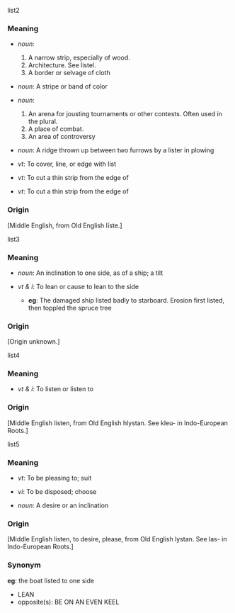 list2
### Meaning
+ _noun_:
   1. A narrow strip, especially of wood.
   2. Architecture. See listel.
   3. A border or selvage of cloth
+ _noun_: A stripe or band of color
+ _noun_:
   1. An arena for jousting tournaments or other contests. Often used in the plural.
   2. A place of combat.
   3. An area of controversy
+ _noun_: A ridge thrown up between two furrows by a lister in plowing

+ _vt_: To cover, line, or edge with list
+ _vt_: To cut a thin strip from the edge of
+ _vt_: To cut a thin strip from the edge of

### Origin

[Middle English, from Old English līste.]

list3
### Meaning
+ _noun_: An inclination to one side, as of a ship; a tilt

+ _vt & i_: To lean or cause to lean to the side
    + __eg__: The damaged ship listed badly to starboard. Erosion first listed, then toppled the spruce tree

### Origin

[Origin unknown.]

list4
### Meaning
+ _vt & i_: To listen or listen to

### Origin

[Middle English listen, from Old English hlystan. See kleu- in Indo-European Roots.]

list5
### Meaning
+ _vt_: To be pleasing to; suit
+ _vi_: To be disposed; choose

+ _noun_: A desire or an inclination

### Origin

[Middle English listen, to desire, please, from Old English lystan. See las- in Indo-European Roots.]

### Synonym

__eg__: the boat listed to one side

+ LEAN
+ opposite(s): BE ON AN EVEN KEEL


